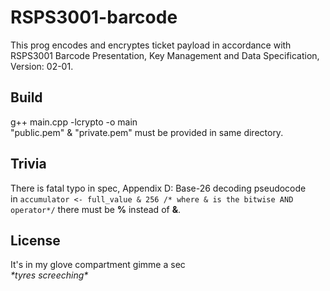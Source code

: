 # RSPS3001-barcode 
This prog encodes and encryptes ticket payload in accordance with RSPS3001 Barcode Presentation, Key Management and Data Specification, Version: 02-01.
## Build
g++ main.cpp -lcrypto -o main \
"public.pem" & "private.pem" must be provided in same directory.
## Trivia
There is fatal typo in spec, Appendix D: Base-26 decoding pseudocode \
in ``accumulator <- full_value & 256 /* where & is the bitwise AND operator*/`` there must be **%** instead of **&**. 
## License 
It's in my glove compartment gimme a sec \
 _\*tyres screeching\*_
